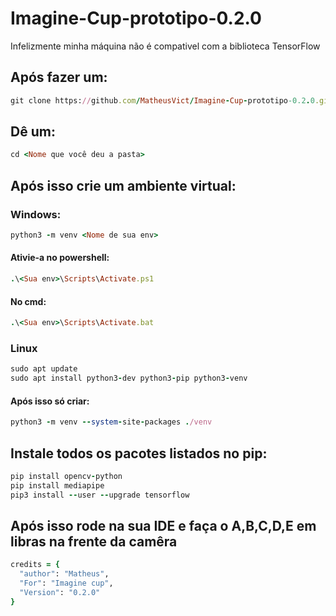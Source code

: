 # Imagine-Cup-prototipo-0.2.0
Infelizmente minha máquina não é compativel com a biblioteca TensorFlow

## Após fazer um:
```ruby
git clone https://github.com/MatheusVict/Imagine-Cup-prototipo-0.2.0.git
```
## Dê um:
```ruby
cd <Nome que você deu a pasta>
```
## Após isso crie um ambiente virtual:
### Windows: 
```ruby
python3 -m venv <Nome de sua env>
```
#### Ativie-a no powershell:
```ruby
.\<Sua env>\Scripts\Activate.ps1
```
#### No cmd:
```ruby
.\<Sua env>\Scripts\Activate.bat
```
### Linux
```ruby
sudo apt update
sudo apt install python3-dev python3-pip python3-venv
```
#### Após isso só criar: 
```ruby
python3 -m venv --system-site-packages ./venv
```

## Instale todos os pacotes listados no pip:
```ruby
pip install opencv-python
pip install mediapipe
pip3 install --user --upgrade tensorflow
```
## Após isso rode na sua IDE e faça o A,B,C,D,E em libras na frente da camêra

```ruby
credits = {
  "author": "Matheus",
  "For": "Imagine cup",
  "Version": "0.2.0"
}
```
